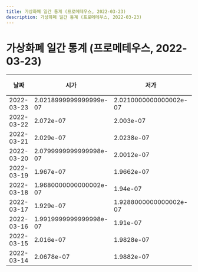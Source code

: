 ```yaml
---
title: 가상화폐 일간 통계 (프로메테우스, 2022-03-23)
description: 가상화폐 일간 통계 (프로메테우스, 2022-03-23)
---
```


가상화폐 일간 통계 (프로메테우스, 2022-03-23)
===

|날짜|시가|저가|고가|종가|비고|
|--|--|--|--|--|--|
|2022-03-23|2.0218999999999999e-07|2.0210000000000002e-07|2.1626e-07|2.064e-07|    |
|2022-03-22|2.072e-07|2.003e-07|2.1498e-07|2.0281e-07|    |
|2022-03-21|2.029e-07|2.0238e-07|2.1122e-07|2.1099e-07|    |
|2022-03-20|2.0799999999999998e-07|2.0012e-07|2.1226e-07|2.032e-07|    |
|2022-03-19|1.967e-07|1.9662e-07|2.2e-07|2.1182e-07|    |
|2022-03-18|1.9680000000000002e-07|1.94e-07|2.0355e-07|1.9680000000000002e-07|    |
|2022-03-17|1.929e-07|1.9288000000000002e-07|2.0078e-07|1.9680000000000002e-07|    |
|2022-03-16|1.9919999999999998e-07|1.91e-07|2.0079000000000001e-07|1.9399e-07|    |
|2022-03-15|2.016e-07|1.9828e-07|2.16e-07|1.9961999999999998e-07|    |
|2022-03-14|2.0678e-07|1.9882e-07|2.1288e-07|2.02e-07|    |
